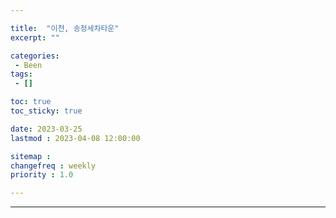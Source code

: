 ```yaml
---

title:  "이천, 송정세차타운"
excerpt: ""

categories:
 - Been
tags:
 - []

toc: true
toc_sticky: true

date: 2023-03-25
lastmod : 2023-04-08 12:00:00

sitemap :
changefreq : weekly
priority : 1.0

---
```

---
